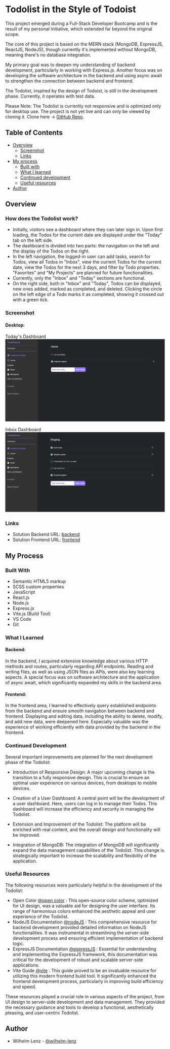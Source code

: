 # Todolist in the Style of Todoist

This project emerged during a Full-Stack Developer Bootcamp and is the result of my personal initiative, which extended far beyond the original scope.

The core of this project is based on the MERN stack (MongoDB, ExpressJS, ReactJS, NodeJS), though currently it's implemented without MongoDB, meaning there's no database integration.

My primary goal was to deepen my understanding of backend development, particularly in working with Express.js. Another focus was on developing the software architecture in the backend and using async await to strengthen the connection between backend and frontend.

The Todolist, inspired by the design of Todoist, is still in the development phase. Currently, it operates with test data.

Please Note:
The Todolist is currently not responsive and is optimized only for desktop use. The project is not yet live and can only be viewed by cloning it. Clone here -> [GitHub Repo](https://github.com/wilhelm-lenz/todo-list-reactjs-nodejs).

## Table of Contents

- [Overview](#overview)
  - [Screenshot](#screenshot)
  - [Links](#links)
- [My process](#my-process)
  - [Built with](#built-with)
  - [What I learned](#what-i-learned)
  - [Continued development](#continued-development)
  - [Useful resources](#useful-resources)
- [Author](#author)

## Overview

### How does the Todolist work?

- Initially, visitors see a dashboard where they can later sign in. Upon first loading, the Todos for the current date are displayed under the "Today" tab on the left side.
- The dashboard is divided into two parts: the navigation on the left and the display of the Todos on the right.
- In the left navigation, the logged-in user can add tasks, search for Todos, view all Todos in "Inbox", view the current Todos for the current date, view the Todos for the next 3 days, and filter by Todo properties. "Favorites" and "My Projects" are planned for future functionalities.
- Currently, only the "Inbox" and "Today" sections are functional.
- On the right side, both in "Inbox" and "Today", Todos can be displayed, new ones added, marked as completed, and deleted. Clicking the circle on the left edge of a Todo marks it as completed, showing it crossed out with a green tick.

### Screenshot

#### Desktop:

Today's Dashboard
![](./frontend//public/screenshots/screenshot-today.png)

Inbox Dashboard
![](./frontend//public/screenshots/screenshot-entrance.png)

### Links

- Solution Backend URL: [backend](https://github.com/wilhelm-lenz/todo-list-reactjs-nodejs/tree/main/backend)
- Solution Frontend URL: [frontend](https://github.com/wilhelm-lenz/todo-list-reactjs-nodejs/tree/main/frontend)

## My Process

### Built With

- Semantic HTML5 markup
- SCSS custom properties
- JavaScript
- React.js
- Node.js
- Express.js
- Vite.js (Build Tool)
- VS Code
- Git

### What I Learned

#### Backend:

In the backend, I acquired extensive knowledge about various HTTP methods and routes, particularly regarding API endpoints. Reading and writing files, as well as using JSON files as APIs, were also key learning aspects. A special focus was on software architecture and the application of async await, which significantly expanded my skills in the backend area.

#### Frontend:

In the frontend area, I learned to effectively query established endpoints from the backend and ensure smooth navigation between backend and frontend. Displaying and editing data, including the ability to delete, modify, and add new data, were deepened here. Especially valuable was the experience of working efficiently with data provided by the backend in the frontend.

### Continued Development

Several important improvements are planned for the next development phase of the Todolist:

- Introduction of Responsive Design: A major upcoming change is the transition to a fully responsive design. This is crucial to ensure an optimal user experience on various devices, from desktops to mobile devices.

- Creation of a User Dashboard: A central point will be the development of a user dashboard. Here, users can log in to manage their Todos. This dashboard will increase the efficiency and security in managing the Todolist.

- Extension and Improvement of the Todolist: The platform will be enriched with real content, and the overall design and functionality will be improved.

- Integration of MongoDB: The integration of MongoDB will significantly expand the data management capabilities of the Todolist. This change is strategically important to increase the scalability and flexibility of the application.

### Useful Resources

The following resources were particularly helpful in the development of the Todolist:

- Open Color [@open color](https://yeun.github.io/open-color/) : This open-source color scheme, optimized for UI design, was a valuable aid for designing the user interface. Its range of harmonious colors enhanced the aesthetic appeal and user experience of the Todolist.
- NodeJS Documentation [@nodeJS](https://nodejs.org/docs/latest/api/) : This comprehensive resource for backend development provided detailed information on NodeJS functionalities. It was instrumental in streamlining the server-side development process and ensuring efficient implementation of backend logic.
- ExpressJS Documentation [@expressJS](https://expressjs.com/) : Essential for understanding and implementing the ExpressJS framework, this documentation was critical for the development of robust and scalable server-side applications.
- Vite Guide [@vite](https://vitejs.dev/guide/) : This guide proved to be an invaluable resource for utilizing this modern frontend build tool. It significantly enhanced the frontend development process, particularly in improving build efficiency and speed.

These resources played a crucial role in various aspects of the project, from UI design to server-side development and data management. They provided the necessary guidance and tools to develop a functional, aesthetically pleasing, and user-centric Todolist.

## Author

- Wilhelm Lenz - [@wilhelm-lenz](https://github.com/wilhelm-lenz)
